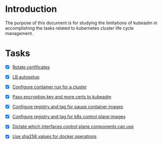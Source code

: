 # Introduction
The purpose of this document is for studying the limitations of kubeadm in accomplishing the tasks related to kubernetes cluster life cycle management.

# Tasks
- [x] [Rotate certificates](AIR-138_kubeadm-rotating-ca.md)
- [x] [LB autosetup](AIR-139_140_loadbalancers.md)
- [x] [Configure container run for a cluster](AIR-141_runtimeclass.md)
- [x] [Pass encryption key and more certs to kubeadm](AIR-142_enrypt-data-at-rest_and_provide-more-certs.md)

- [x] [Configure registry and tag for pause container images](AIR-148_pause-containers-selection.md)
- [x] [Configure registry and tag for k8s control plane images](AIR-149_k8s-image-and-tags-selection.md)
- [x] [Dictate which interfaces control plane components can use](AIR-146_non-default-ip-for-master.md)
- [x] [Use sha256 values for docker operations](AIR-147_docker-operation-with-sha256.md)
